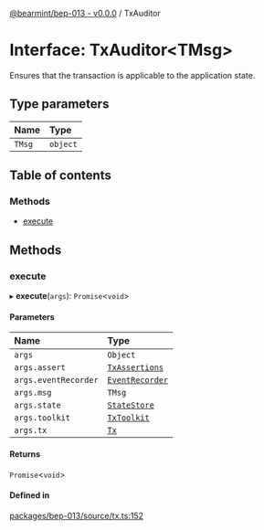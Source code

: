 [@bearmint/bep-013 - v0.0.0](../README.md) / TxAuditor

# Interface: TxAuditor<TMsg\>

Ensures that the transaction is applicable to the application state.

## Type parameters

| Name | Type |
| :------ | :------ |
| `TMsg` | `object` |

## Table of contents

### Methods

- [execute](TxAuditor.md#execute)

## Methods

### execute

▸ **execute**(`args`): `Promise`<`void`\>

#### Parameters

| Name | Type |
| :------ | :------ |
| `args` | `Object` |
| `args.assert` | [`TxAssertions`](TxAssertions.md) |
| `args.eventRecorder` | [`EventRecorder`](EventRecorder.md) |
| `args.msg` | `TMsg` |
| `args.state` | [`StateStore`](StateStore.md) |
| `args.toolkit` | [`TxToolkit`](TxToolkit.md) |
| `args.tx` | [`Tx`](Tx.md) |

#### Returns

`Promise`<`void`\>

#### Defined in

[packages/bep-013/source/tx.ts:152](https://github.com/bearmint/bearmint/blob/main/packages/bep-013/source/tx.ts#L152)
